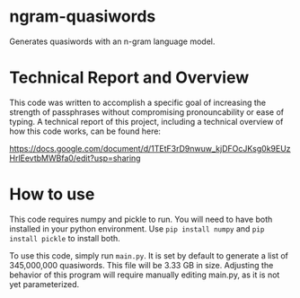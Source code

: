 # ngram-quasiwords
Generates quasiwords with an n-gram language model.

# Technical Report and Overview
This code was written to accomplish a specific goal of increasing the strength of passphrases without compromising pronouncability or ease of typing. A technical report of this project, including a technical overview of how this code works, can be found here:

https://docs.google.com/document/d/1TEtF3rD9nwuw_kjDFOcJKsg0k9EUzHrlEevtbMWBfa0/edit?usp=sharing

# How to use
This code requires numpy and pickle to run. You will need to have both installed in your python environment. Use `pip install numpy` and `pip install pickle` to install both.

To use this code, simply run `main.py`. It is set by default to generate a list of 345,000,000 quasiwords. This file will be 3.33 GB in size. Adjusting the behavior of this program will require manually editing main.py, as it is not yet parameterized.
